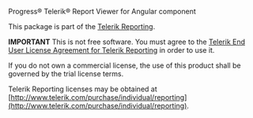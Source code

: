 Progress® Telerik® Report Viewer for Angular component
        
This package is part of the [Telerik Reporting](http://www.telerik.com/reporting).
        
**IMPORTANT** This is not free software. You must agree to the
[Telerik End User License Agreement for Telerik Reporting](http://www.telerik.com/purchase/license-agreement/reporting-dlw-s) in order to use it.
        
If you do not own a commercial license, the use of this product shall be governed by the trial license terms.
        
Telerik Reporting licenses may be obtained at [http://www.telerik.com/purchase/individual/reporting](http://www.telerik.com/purchase/individual/reporting).